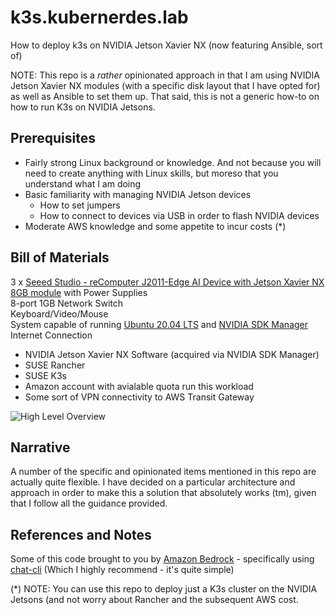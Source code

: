 # k3s.kubernerdes.lab

How to deploy k3s on NVIDIA Jetson Xavier NX (now featuring Ansible, sort of)

NOTE: This repo is a *rather* opinionated approach in that I am using NVIDIA Jetson Xavier NX modules (with a specific disk layout that I have opted for) as well as Ansible to set them up.  That said, this is not a generic how-to on how to run K3s on NVIDIA Jetsons.


## Prerequisites
* Fairly strong Linux background or knowledge.  And not because you will need to create anything with Linux skills, but moreso that you understand what I am doing
* Basic familiarity with managing NVIDIA Jetson devices
  * How to set jumpers
  * How to connect to devices via USB in order to flash NVIDIA devices
* Moderate AWS knowledge and some appetite to incur costs (*)

## Bill of Materials
3 x [Seeed Studio - reComputer J2011-Edge AI Device with Jetson Xavier NX 8GB module](https://www.seeedstudio.com/Jetson-20-1-H1-p-5328.html) with Power Supplies  
8-port 1GB Network Switch  
Keyboard/Video/Mouse  
System capable of running [Ubuntu 20.04 LTS](https://ubuntu.com/download/desktop) and [NVIDIA SDK Manager](https://developer.nvidia.com/sdk-manager)
Internet Connection

* NVIDIA Jetson Xavier NX Software (acquired via NVIDIA SDK Manager)
* SUSE Rancher 
* SUSE K3s
* Amazon account with avialable quota run this workload
* Some sort of VPN connectivity to AWS Transit Gateway


![High Level Overview](./Images/High_Level_Overview.drawio.png)

## Narrative
A number of the specific and opinionated items mentioned in this repo are actually quite flexible.  I have decided on a particular architecture and approach in order to make this a solution that absolutely works (tm), given that I follow all the guidance provided.

## References and Notes
Some of this code brought to you by [Amazon Bedrock](https://aws.amazon.com/bedrock/) - specifically using [chat-cli](https://github.com/chat-cli/chat-cli) (Which I highly recommend - it's quite simple)

(*) NOTE:  You can use this repo to deploy just a K3s cluster on the NVIDIA Jetsons (and not worry about Rancher and the subsequent AWS cost.
